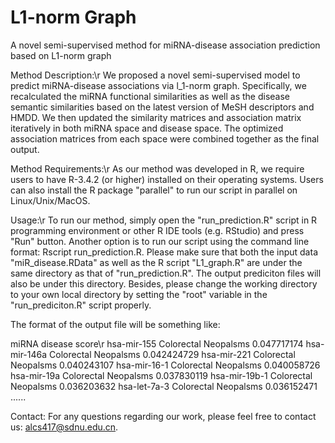 # L1-norm Graph
A novel semi-supervised method for miRNA-disease association prediction based on L1-norm graph

Method Description:\r
We proposed a novel semi-supervised model to predict miRNA-disease associations via l_1-norm graph. Specifically, we recalculated the miRNA functional similarities as well as the disease semantic similarities based on the latest version of MeSH descriptors and HMDD. We then updated the similarity matrices and association matrix iteratively in both miRNA space and disease space. The optimized association matrices from each space were combined together as the final output.

Method Requirements:\r
As our method was developed in R, we require users to have R-3.4.2 (or higher) installed on their operating systems. Users can also install the R package "parallel" to run our script in parallel on Linux/Unix/MacOS.

Usage:\r
To run our method, simply open the "run_prediction.R" script in R programming environment or other R IDE tools (e.g. RStudio) and press "Run" button. Another option is to run our script using the command line format: Rscript run_prediction.R. Please make sure that both the input data "miR_disease.RData" as well as the R script "L1_graph.R" are under the same directory as that of "run_prediction.R". The output prediciton files will also be under this directory. Besides, please change the working directory to your own local directory by setting the "root" variable in the "run_prediciton.R" script properly. 

The format of the output file will be something like:

miRNA disease	score\r
hsa-mir-155	Colorectal Neopalsms	0.047717174
hsa-mir-146a	Colorectal Neopalsms	0.042424729
hsa-mir-221	Colorectal Neopalsms	0.040243107
hsa-mir-16-1	Colorectal Neopalsms	0.040058726
hsa-mir-19a	Colorectal Neopalsms	0.037830119
hsa-mir-19b-1	Colorectal Neopalsms	0.036203632
hsa-let-7a-3	Colorectal Neopalsms	0.036152471
......

Contact: 
For any questions regarding our work, please feel free to contact us: alcs417@sdnu.edu.cn. 
